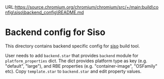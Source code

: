 URL:https://source.chromium.org/chromium/chromium/src/+/main:build\config\siso\backend_config\README.md
# Backend config for Siso

This directory contains backend specific config for
[siso](https://chromium.googlesource.com/build/+/refs/heads/main/siso/)
build tool.

User needs to add `backend.star` that provides `backend` module
for `platform_properties` dict.  The dict provides platform type
as key (e.g. "default", "large"), and RBE properties (e.g.
"container-image", "OSFamily" etc).
Copy `template.star` to `backend.star` and edit property values.
